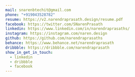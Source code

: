 ```yaml
---
mail: snarenbtechit@gmail.com
phone: "+919043528782"
resume: https://v2.narendraprasath.design/resume.pdf
facebook: https://twitter.com/SNarenPrasath
linkedin: https://www.linkedin.com/in/narendraprasaths/
instagram: https://instagram.com/naren.design
github: https://github.com/narendraprasaths
behance: https://www.behance.net/narendraprasath
dribbble: https://dribbble.com/narendraprasath
show_in_get_in_touch:
  - linkedin
  - dribbble
  - facebook
---
```

